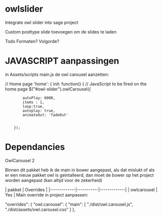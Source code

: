 # owlslider
Integrate owl slider into sage project

Custom posttype slide toevoegen om de slides te laden


Todo
Formaten?
Volgorde?

# JAVASCRIPT aanpassingen
in Assets/scripts main.js de owl carousel aanzetten:
 
 // Home page
	'home': {
      init: function() {
        // JavaScript to be fired on the home page
         $("#owl-slider").owlCarousel({
	    
		    autoPlay: 6000,       
	        items : 1,
	        loop:true,
	        autoplay: true,
	        animateOut: 'fadeOut'
	       
	
		});

# Dependancies

OwlCarousel 2

Binnen dit pakket heb ik de main in bower aangepast, als dat mislukt of als er een nieuw pakket owl is geintalleerd, dan moet de bower op het project worden aangepast (kan altijd voor de zekerheid)

| pakket      | Overrides | 
|-------------|-----------|-------------|
| owlcarousel | Yes       | Main override in project aanpassen:

 "overrides": {
    "owl.carousel": {
      "main": [
        "./dist/owl.carousel.js",
        "./dist/assets/owl.carousel.css"
      ]
    },